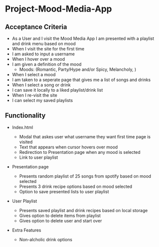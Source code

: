 # Project-Mood-Media-App

## Acceptance Criteria 

- As a User and I visit the Mood Media App I am presented with a playlist and drink menu based on mood
- When I visit the site for the first time
- I am asked to input a username
- When I hover over a mood
- I am given a definition of the mood
    - Moods: (Romantic, Party/Hype and/or Spicy, Melancholy, )
- When I select a mood
- I am taken to a seperate page that gives me a list of songs and drinks
- When I select a song or drink
- I can save it locally to a liked playlist/drink list
- When I re-visit the site
- I can select my saved playlists

## Functionality

- Index.html
    - Modal that askes user what username they want first time page is visited
    - Text that appears when cursor hovers over mood
    - Redirection to Presentation page when any mood is selected
    - Link to user playlist

- Presentation page
    - Presents random playlist of 25 songs from spotify based on mood selected
    - Presents 3 drink recipe options based on mood selected
    - Option to save presented lists to user playlist

- User Playlist
    - Presents saved playlist and drink recipes based on local storage
    - Gives option to delete items from playlist
    - Gives option to delete user and start over



- Extra Features
    - Non-alcholic drink options